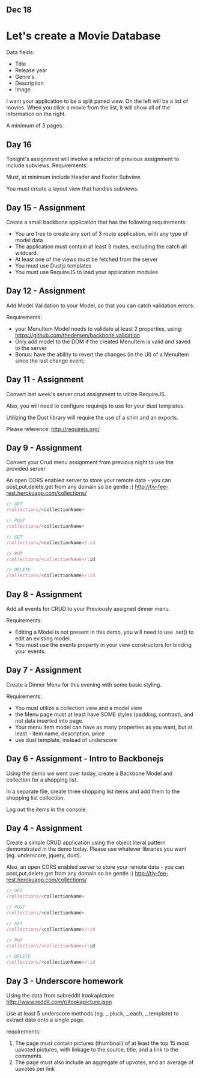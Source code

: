 ## Dec 18

Let's create a Movie Database
=============================

Data fields:
- Title
- Release year
- Genre's
- Description
- Image

I want your application to be a split paned view. On the left will be a list of movies. When you click a movie from the list, it will show all of the information on the right.

A minimum of 3 pages.

## Day 16 

Tonight's assignment will involve a refactor of previous assignment to include subviews.
Requirements:

Must, at minimum include Header and Footer Subview.

You must create a layout view that handles subviews.

## Day 15 - Assignment

Create a small backbone application that has the following requirements:

- You are free to create any sort of 3 route application, with any type of model data
- The application must contain at least 3 routes, excluding the catch all wildcard.
- At least one of the views must be fetched from the server
- You must use Dustjs templates
- You must use RequireJS to load your application modules


## Day 12 - Assignment

Add Model Validation to your Model, so that you can catch validation errors:

Requirements:

- your MenuItem Model needs to validate at least 2 properties, using: https://github.com/thedersen/backbone.validation
- Only add model to the DOM if the created MenuItem is valid and saved to the server
- Bonus: have the ability to revert the changes (in the UI) of a MenuItem since the last change event;


## Day 11 - Assignment

Convert last week's server crud assignment to utilize RequireJS.

Also, you will need to configure requirejs to use for your dust templates.

Utilizing the Dust library will require the use of a shim and an exports.

Please reference: http://requirejs.org/

## Day 9 - Assignment

Convert your Crud menu assignment from previous night to use the provided server

An open CORS enabled server to store your remote data - you can post,put,delete,get from any domain so be gentle :)
http://tiy-fee-rest.herokuapp.com/collections/<collectionName>

```js
// GET
/collections/<collectionName>

// POST
/collections/<collectionName>

// GET
/collections/<collectionName>/:id

// PUT
/collections/<collectionName>/:id

// DELETE
/collections/<collectionName>/:id
```

## Day 8 - Assignment

Add all events for CRUD to your Previously assigned dinner menu.

Requirements:

- Editing a Model is not present in this demo, you will need to use .set() to edit an existing model.
- You must use the events property in your view constructors for binding your events.

## Day 7 - Assignment

Create a Dinner Menu for this evening with some basic styling.

Requirements:

- You must utilize a collection view and a model view
- the Menu page must at least have SOME styles (padding, contrast), and not data inserted into page.
- Your menu item model can have as many properties as you want, but at least - item name, description, price
- use dust template, instead of underscore

## Day 6 - Assignment - Intro to Backbonejs

Using the demo we went over today, create a Backbone Model and collection for a shopping list.

In a separate file, create three shopping list items and add them to the shopping list collection.

Log out the items in the console.


## Day 4 - Assignment

Create a simple CRUD application using the object literal pattern demonstrated in the demo today. Please use whatever libraries you want (eg. underscore, jquery, dust).

Also, an open CORS enabled server to store your remote data - you can post,put,delete,get from any domain so be gentle :)
http://tiy-fee-rest.herokuapp.com/collections/<collectionName>

```js
// GET
/collections/<collectionName>

// POST
/collections/<collectionName>

// GET
/collections/<collectionName>/:id

// PUT
/collections/<collectionName>/:id

// DELETE
/collections/<collectionName>/:id
```

## Day 3 - Underscore homework

Using the data from subreddit itookapicture
http://www.reddit.com/r/itookapicture.json

Use at least 5 underscore methods (eg. _.pluck, _.each, _.template) to extract data onto a single page.

requirements:

1. The page must contain pictures (thumbnail) of at least the top 15 most upvoted pictures, with linkage to the source, title, and a link to the comments.
2. The page must also include an aggregate of upvotes, and an average of upvotes per link

